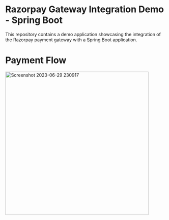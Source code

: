 # Razorpay Gateway Integration Demo - Spring Boot

This repository contains a demo application showcasing the integration of the Razorpay payment gateway with a Spring Boot application.

# Payment Flow
<img width="450" alt="Screenshot 2023-06-29 230917" src="https://github.com/sanyam40/PaymentGateway-Integration-demo/assets/87993985/e08a9d86-6b62-4a37-ab61-d581ec126875">
